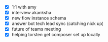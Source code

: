 * [x] 1:1 with amy
* [x] interview akanksha
* [x] new flow instance schema
* [x] answer bot tech lead sync (catching nick up)
* [x] future of teams meeting
* [x] helping torsten get composer set up locally
